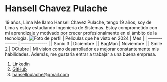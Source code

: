 # Hansell Chavez Pulache
19 años, Lima
Me llamo Hansell Chavez Pulache, tengo 19 años, soy de Lima y estoy estudiando Ingeniería de Sistemas. Estoy comprometido con mi aprendizaje y motivado por crecer profesionalmente en el ámbito de la tecnología.
![Foto de perfil]([https://img.freepik.com/foto-gratis/muelle-madera-sobre-mar-calma-cadena-montanosa-amanecer_181624-9046.jpg](https://img.freepik.com/foto-gratis/ponton-lago-al-atardecer-generado-ia_268835-11172.jpg))
| Peliculas que he visto en 2024  | Mes |
| ------------- | ------------- |
| Sonic 3  | Diciembre  |
| BagMan  | Noviembre  |
| Smile 2  | OCtubre  |
Mi vision como desarrollador es mejorar constantemente mis habilidades. Además, me gustaria entrar a trabajar a una buena empresa.
1. [Linkedin](https://www.linkedin.com/in/hansell-chavez-160970338/)
2. [GitHub](https://github.com/HansellT)
3. [hansellpulache@gmail.com](mailto:hansellpulache@gmail.com)
